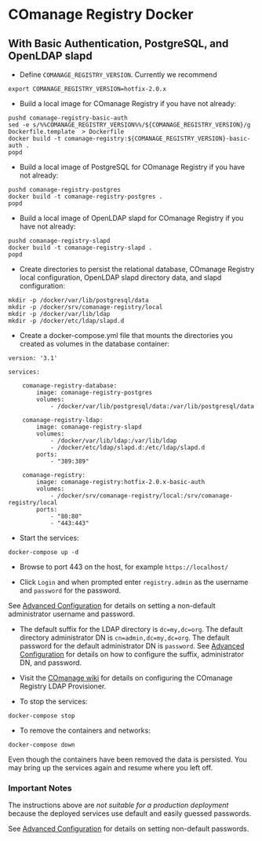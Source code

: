 <!--
COmanage Registry Docker documentation

Portions licensed to the University Corporation for Advanced Internet
Development, Inc. ("UCAID") under one or more contributor license agreements.
See the NOTICE file distributed with this work for additional information
regarding copyright ownership.

UCAID licenses this file to you under the Apache License, Version 2.0
(the "License"); you may not use this file except in compliance with the
License. You may obtain a copy of the License at:

http://www.apache.org/licenses/LICENSE-2.0

Unless required by applicable law or agreed to in writing, software
distributed under the License is distributed on an "AS IS" BASIS,
WITHOUT WARRANTIES OR CONDITIONS OF ANY KIND, either express or implied.
See the License for the specific language governing permissions and
limitations under the License.
-->

# COmanage Registry Docker
## With Basic Authentication, PostgreSQL, and OpenLDAP slapd

* Define `COMANAGE_REGISTRY_VERSION`. Currently we recommend

```
export COMANAGE_REGISTRY_VERSION=hotfix-2.0.x
```

* Build a local image for COmanage Registry if you have not already:

```
pushd comanage-registry-basic-auth
sed -e s/%%COMANAGE_REGISTRY_VERSION%%/${COMANAGE_REGISTRY_VERSION}/g Dockerfile.template  > Dockerfile
docker build -t comanage-registry:${COMANAGE_REGISTRY_VERSION}-basic-auth .
popd
```

* Build a local image of PostgreSQL for COmanage Registry if you have not already:
```
pushd comanage-registry-postgres
docker build -t comanage-registry-postgres .
popd
```

* Build a local image of OpenLDAP slapd for COmanage Registry if you
  have not already:

```
pushd comanage-registry-slapd
docker build -t comanage-registry-slapd .
popd
```

* Create directories to persist the relational database, COmanage Registry
local configuration, OpenLDAP slapd directory data, and slapd 
configuration:
```
mkdir -p /docker/var/lib/postgresql/data
mkdir -p /docker/srv/comanage-registry/local
mkdir -p /docker/var/lib/ldap
mkdir -p /docker/etc/ldap/slapd.d
```

* Create a docker-compose.yml file that mounts the directories you created
as volumes in the database container:
```
version: '3.1'

services:

    comanage-registry-database:
        image: comanage-registry-postgres
        volumes:
            - /docker/var/lib/postgresql/data:/var/lib/postgresql/data

    comanage-registry-ldap:
        image: comanage-registry-slapd
        volumes:
            - /docker/var/lib/ldap:/var/lib/ldap
            - /docker/etc/ldap/slapd.d:/etc/ldap/slapd.d
        ports:
            - "389:389"

    comanage-registry:
        image: comanage-registry:hotfix-2.0.x-basic-auth
        volumes:
            - /docker/srv/comanage-registry/local:/srv/comanage-registry/local
        ports:
            - "80:80"
            - "443:443"
```

* Start the services:
```
docker-compose up -d
```

* Browse to port 443 on the host, for example `https://localhost/`

* Click `Login` and when prompted enter `registry.admin` as the username and `password`
for the password.

See [Advanced Configuration](docs/advanced-configuration.md) 
for details on setting a non-default administrator username and password.

* The default suffix for the LDAP directory is `dc=my,dc=org`. The
  default directory administrator DN is `cn=admin,dc=my,dc=org`. The
  default password for the default administrator DN is `password`.
  See [Advanced Configuration](docs/advanced-configuration.md) for
  details on how to configure the suffix, administrator DN, and
  password.

* Visit the [COmanage wiki](https://spaces.internet2.edu/display/COmanage)
for details on configuring the COmanage Registry LDAP Provisioner.

* To stop the services:
```
docker-compose stop
```

* To remove the containers and networks:
```
docker-compose down
```

Even though the containers have been removed the data is persisted. You may
bring up the services again and resume where you left off.

### Important Notes
The instructions above are *not suitable for a production deployment* 
because the deployed services use default and easily guessed passwords.

See [Advanced Configuration](docs/advanced-configuration.md) for
details on setting non-default passwords.

